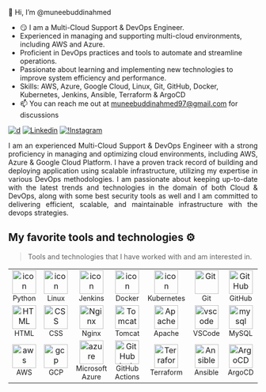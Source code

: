 👋 Hi, I’m @muneebuddinahmed
- :smirk: I am a Multi-Cloud Support & DevOps Engineer.
-  Experienced in managing and supporting multi-cloud environments, including AWS and Azure.
-  Proficient in DevOps practices and tools to automate and streamline operations.
-  Passionate about learning and implementing new technologies to improve system efficiency and performance.
- Skills: AWS, Azure, Google Cloud, Linux, Git, GitHub, Docker, Kubernetes, Jenkins, Ansible, Terraform & ArgoCD
- 📫 You can reach me out at muneebuddinahmed97@gmail.com for discussions
<div align="justify">

[![d](https://img.shields.io/badge/Portfolio-12100E.svg?style=for-the-badge&logo=D&logoColor=white)](https://muneebuddinahmed97.github.io/Portfolio/)
[![Linkedin](https://img.shields.io/badge/LINKEDIN-%231DA1F2.svg?style=for-the-badge&logo=Linkedin&logoColor=white)](https://www.linkedin.com/in/muneebuddinahmed97/)
[![!Instagram](https://img.shields.io/badge/INSTAGRAM-%23ff69b4.svg?style=for-the-badge&logo=Instagram&logoColor=white)](https://www.instagram.com/muneeb_ahmed97/)


</div>  
<p align="justify"> 
I am an experienced Multi-Cloud Support & DevOps Engineer with a strong proficiency in managing and optimizing cloud environments, including AWS, Azure & Google Cloud Platform. I have a proven track record of building and deploying application using scalable infrastructure, utilizing my expertise in various DevOps methodologies. I am passionate about keeping up-to-date with the latest trends and technologies in the domain of both Cloud & DevOps, along with some best security tools as well and I am committed to delivering efficient, scalable, and maintainable infrastructure with the devops strategies.
&nbsp;

</p>

## My favorite tools and technologies ⚙️ 

> Tools and technologies that I have worked with and am interested in.
<table>
  <tr>
    <td align="center" width="96">
      <a href="#macropower-tech">
        <img src="https://techstack-generator.vercel.app/python-icon.svg" alt="icon" width="48" height="48" />
      </a>
      <br><span style="font-size: 14px;">Python</span>
    </td>
    <td align="center" width="96">
        <img src="https://skillicons.dev/icons?i=linux" alt="icon" width="48" height="48" />
      <br><span style="font-size: 14px;">Linux</span>
    </td>
    <td align="center" width="96">
        <img src="https://skillicons.dev/icons?i=jenkins" alt="icon" width="48" height="48" />
      <br><span style="font-size: 14px;">Jenkins</span>
    </td>
    <td align="center" width="96">
        <img src="https://techstack-generator.vercel.app/docker-icon.svg" alt="icon" width="48" height="48" />
      <br><span style="font-size: 14px;">Docker</span>
    </td>
    <td align="center" width="96">
        <img src="https://techstack-generator.vercel.app/kubernetes-icon.svg" alt="icon" width="48" height="48" />
      <br><span style="font-size: 14px;">Kubernetes</span>
    </td>
    <td align="center" width="96"> 
        <img src="https://user-images.githubusercontent.com/25181517/192108372-f71d70ac-7ae6-4c0d-8395-51d8870c2ef0.png" width="48" height="48" alt="Git" />
      <br><span style="font-size: 14px;">Git</span>
    </td>
    <td align="center" width="96">
        <img src="https://camo.githubusercontent.com/19cf1f6246a55a20a2fc585c1517827a55ab59b18a5306974f54a5b6f4e35fc9/68747470733a2f2f74656368737461636b2d67656e657261746f722e76657263656c2e6170702f6769746875622d69636f6e2e737667" width="48" height="48" alt="GitHub" />
      <br><span style="font-size: 14px;">GitHub</span>
    </td>
  </tr>
  <tr>
    <td align="center"  width="96">
        <img src="https://skillicons.dev/icons?i=html" width="48" height="48" alt="HTML" />
      <br><span style="font-size: 14px;">HTML</span>
    </td>
    <td align="center" width="96">
        <img src="https://skillicons.dev/icons?i=css" width="48" height="48" alt="CSS" />
      <br><span style="font-size: 14px;">CSS</span>
    </td>
    <td align="center" width="96">
        <img src="https://skillicons.dev/icons?i=nginx" width="48" height="48" alt="Nginx" />
      <br><span style="font-size: 14px;">Nginx</span>
    </td>
    <td align="center" width="96">
        <img src="https://tomcat.apache.org/res/images/tomcat.png" width="48" height="48" alt="Tomcat" />
      <br><span style="font-size: 14px;">Tomcat</span>
    </td>
    <td align="center" width="96">
        <img src="https://www.apache.org/logos/originals/foundation.svg" width="48" height="48" alt="Apache" />
      <br><span style="font-size: 14px;">Apache</span>
    </td>
    <td align="center" width="96">
        <img src="https://skillicons.dev/icons?i=vscode" width="48" height="48" alt="vscode" />
      <br><span style="font-size: 14px;">VSCode</span>
    </td>
    <td align="center" width="96">
        <img src="https://skillicons.dev/icons?i=mysql" width="48" height="48" alt="mysql" />
      <br><span style="font-size: 14px;">MySQL</span>
    </td>
  </tr>
  <tr>
    <td align="center" width="96">
        <img src="https://skillicons.dev/icons?i=aws" width="48" height="48" alt="aws" />
      <br><span style="font-size: 14px;">AWS</span>
    </td>
    <td align="center" width="96">
        <img src="https://skillicons.dev/icons?i=gcp" width="48" height="48" alt="gcp" />
      <br><span style="font-size: 14px;">GCP</span>
    </td>
    <td align="center" width="96">
        <img src="https://skillicons.dev/icons?i=azure" width="48" height="48" alt="azure" />
      <br><span style="font-size: 14px;">Microsoft Azure</span>
    </td>
    <td align="center" width="96">
        <img src="https://skillicons.dev/icons?i=githubactions" width="48" height="48" alt="GitHub Actions" />
      <br><span style="font-size: 14px;">GitHub Actions</span>
    </td>
    <td align="center" width="96">
        <img src="https://skillicons.dev/icons?i=terraform" width="48" height="48" alt="Terraform" />
      <br><span style="font-size: 14px;">Terraform</span>
    </td>
    <td align="center" width="96">
        <img src="https://upload.wikimedia.org/wikipedia/commons/2/24/Ansible_logo.svg" width="48" height="48" alt="Ansible" />
      <br><span style="font-size: 14px;">Ansible</span>
    </td>
    <td align="center" width="96">
        <img src="https://icons-for-free.com/iff/png/512/argocd-1331550886883580947.png" width="48" height="48" alt="ArgoCD" />
      <br><span style="font-size: 14px;">ArgoCD</span>
    </td>
  </tr>
</table>
